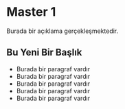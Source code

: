 # Master 1
Burada bir açıklama gerçekleşmektedir.

## Bu Yeni Bir Başlık
- Burada bir paragraf vardır
- Burada bir paragraf vardır
- Burada bir paragraf vardır
- Burada bir paragraf vardır
- Burada bir paragraf vardır